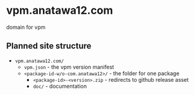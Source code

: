 # vpm.anatawa12.com
domain for vpm

## Planned site structure

- `vpm.anatawa12.com/`
  - `vpm.json` - the vpm version manifest
  - `<package-id-w/o-com.anatawa12>/` - the folder for one package
    - `<package-id>-<version>.zip` - redirects to github release asset
    - `doc/` - documentation
